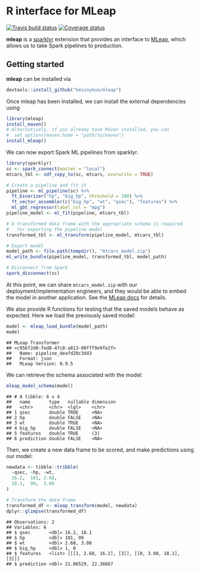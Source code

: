 R interface for MLeap
================

[![Travis build status](https://travis-ci.org/rstudio/mleap.svg?branch=master)](https://travis-ci.org/rstudio/mleap) [![Coverage status](https://codecov.io/gh/rstudio/mleap/branch/master/graph/badge.svg)](https://codecov.io/github/rstudio/mleap?branch=master)

**mleap** is a [sparklyr](http://spark.rstudio.com/) extension that provides an interface to [MLeap](https://github.com/combust/mleap), which allows us to take Spark pipelines to production.

Getting started
---------------

**mleap** can be installed via

``` r
devtools::install_github("kevinykuo/mleap")
```

Once mleap has been installed, we can install the external dependencies using

``` r
library(mleap)
install_maven()
# Alternatively, if you already have Maven installed, you can 
#  set options(maven.home = "path/to/maven")
install_mleap()
```

We can now export Spark ML pipelines from sparklyr.

``` r
library(sparklyr)
sc <- spark_connect(master = "local")
mtcars_tbl <- sdf_copy_to(sc, mtcars, overwrite = TRUE)

# Create a pipeline and fit it
pipeline <- ml_pipeline(sc) %>%
  ft_binarizer("hp", "big_hp", threshold = 100) %>%
  ft_vector_assembler(c("big_hp", "wt", "qsec"), "features") %>%
  ml_gbt_regressor(label_col = "mpg")
pipeline_model <- ml_fit(pipeline, mtcars_tbl)

# A transformed data frame with the appropriate schema is required
#   for exporting the pipeline model
transformed_tbl <- ml_transform(pipeline_model, mtcars_tbl)

# Export model
model_path <- file.path(tempdir(), "mtcars_model.zip")
ml_write_bundle(pipeline_model, transformed_tbl, model_path)

# Disconnect from Spark
spark_disconnect(sc)
```

At this point, we can share `mtcars_model.zip` with our deployment/implementation engineers, and they would be able to embed the model in another application. See the [MLeap docs](http://mleap-docs.combust.ml/) for details.

We also provide R functions for testing that the saved models behave as expected. Here we load the previously saved model:

``` r
model <- mleap_load_bundle(model_path)
model
```

    ## MLeap Transformer
    ## <c956f2d0-fed8-47c8-a813-00fff9e9fe2f> 
    ##   Name: pipeline_deafd20c3d43 
    ##   Format: json 
    ##   MLeap Version: 0.9.5

We can retrieve the schema associated with the model:

``` r
mleap_model_schema(model)
```

    ## # A tibble: 6 x 4
    ##   name       type   nullable dimension
    ##   <chr>      <chr>  <lgl>    <chr>    
    ## 1 qsec       double TRUE     <NA>     
    ## 2 hp         double FALSE    <NA>     
    ## 3 wt         double TRUE     <NA>     
    ## 4 big_hp     double FALSE    <NA>     
    ## 5 features   double TRUE     (3)      
    ## 6 prediction double FALSE    <NA>

Then, we create a new data frame to be scored, and make predictions using our model:

``` r
newdata <- tibble::tribble(
  ~qsec, ~hp, ~wt,
  16.2,  101, 2.68,
  18.1,  99,  3.08
)

# Transform the data frame
transformed_df <- mleap_transform(model, newdata)
dplyr::glimpse(transformed_df)
```

    ## Observations: 2
    ## Variables: 6
    ## $ qsec       <dbl> 16.2, 18.1
    ## $ hp         <dbl> 101, 99
    ## $ wt         <dbl> 2.68, 3.08
    ## $ big_hp     <dbl> 1, 0
    ## $ features   <list> [[[1, 2.68, 16.2], [3]], [[0, 3.08, 18.1], [3]]]
    ## $ prediction <dbl> 21.06529, 22.36667
